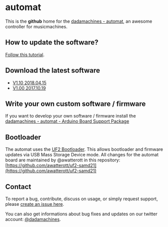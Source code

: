 # automat

This is the **github** home for the [dadamachines - automat](https://dadamachines.com/product/automat-controller/), an awesome controller for musicmachines.

## How to update the software?

[Follow this tutorial](https://dadamachines.com/getstarted/automat-software-update-process/).

## Download the latest software

* [V1.10 2018.04.15](https://github.com/dadamachines/automat-software/blob/5586ef4a55d08a064ceebe6c384ae6938317ebe0/automat-sw_1.1.0/automat-sw_1.1.0.ino.automat.uf2?raw=true)
* [V1.00 2017.10.19](https://github.com/dadamachines/automat-software/blob/5586ef4a55d08a064ceebe6c384ae6938317ebe0/automat-sw_1.0.0/automat-sw_1.0.0.ino.automat.uf2?raw=true) 

## Write your own custom software / firmware

If you want to develop your own software / firmware install the [dadamachines - automat - Arduino Board Support Package](https://github.com/dadamachines/automat/tree/master/software/arduino)



## Bootloader

The automat uses the [UF2 Bootloader](https://github.com/Microsoft/uf2-samd21). This allows bootloader and firmware updates via USB Mass Storage Device mode. 
All changes for the automat board are maintained by @awatterott in this repository: [https://github.com/awatterott/uf2-samd21](https://github.com/awatterott/uf2-samd21) 

## Contact

To report a bug, contribute, discuss on usage, or simply request support, please [create an issue here](https://github.com/dadamachines/automat-software/issues/new).

You can also get informations about bug fixes and updates on our twitter account: [@dadamachines](https://twitter.com/dadamachines).
